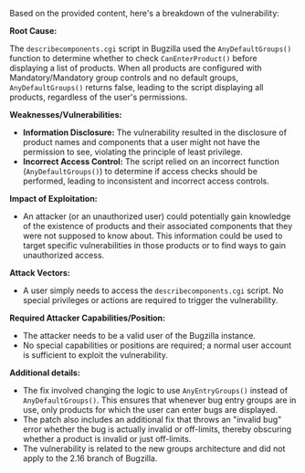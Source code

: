 Based on the provided content, here's a breakdown of the vulnerability:

**Root Cause:**

The `describecomponents.cgi` script in Bugzilla used the `AnyDefaultGroups()` function to determine whether to check `CanEnterProduct()` before displaying a list of products. When all products are configured with Mandatory/Mandatory group controls and no default groups, `AnyDefaultGroups()` returns false, leading to the script displaying all products, regardless of the user's permissions.

**Weaknesses/Vulnerabilities:**

*   **Information Disclosure:** The vulnerability resulted in the disclosure of product names and components that a user might not have the permission to see, violating the principle of least privilege.
*   **Incorrect Access Control:** The script relied on an incorrect function (`AnyDefaultGroups()`) to determine if access checks should be performed, leading to inconsistent and incorrect access controls.

**Impact of Exploitation:**

*   An attacker (or an unauthorized user) could potentially gain knowledge of the existence of products and their associated components that they were not supposed to know about. This information could be used to target specific vulnerabilities in those products or to find ways to gain unauthorized access.

**Attack Vectors:**

*   A user simply needs to access the `describecomponents.cgi` script. No special privileges or actions are required to trigger the vulnerability.

**Required Attacker Capabilities/Position:**

*   The attacker needs to be a valid user of the Bugzilla instance.
*   No special capabilities or positions are required; a normal user account is sufficient to exploit the vulnerability.

**Additional details:**

*   The fix involved changing the logic to use `AnyEntryGroups()` instead of `AnyDefaultGroups()`. This ensures that whenever bug entry groups are in use, only products for which the user can enter bugs are displayed.
*   The patch also includes an additional fix that throws an "invalid bug" error whether the bug is actually invalid or off-limits, thereby obscuring whether a product is invalid or just off-limits.
*   The vulnerability is related to the new groups architecture and did not apply to the 2.16 branch of Bugzilla.